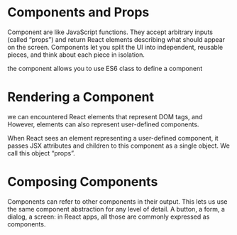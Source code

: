 # Components and Props

Component are  like JavaScript functions. They accept arbitrary inputs (called “props”) and return React elements describing what should appear on the screen.
Components let you split the UI into independent, reusable pieces, and think about each piece in isolation.

the component allows you to use ES6 class to define a component


# Rendering a Component

we can encountered React elements that represent DOM tags, and However, elements can also represent user-defined components.

When React sees an element representing a user-defined component, it passes JSX attributes and children to this component as a single object. We call this object “props”.


# Composing Components

Components can refer to other components in their output. This lets us use the same component abstraction for any level of detail. A button, a form, a dialog, a screen: in React apps, all those are commonly expressed as components.

